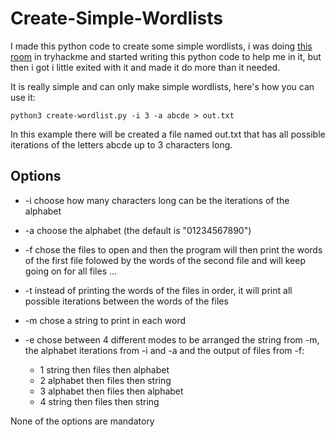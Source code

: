 # Create-Simple-Wordlists
I made this python code to create some simple wordlists, i was doing [this room](https://tryhackme.com/room/passwordcracking) in tryhackme and started writing this python code to help me in it, but then i got i little exited with it and made it do more than it needed.

It is really simple and can only make simple wordlists, here's how you can use it:
```
python3 create-wordlist.py -i 3 -a abcde > out.txt
```
In this example there will be created a file named out.txt that has all possible iterations of the letters abcde up to 3 characters long.

## Options

* -i choose how many characters long can be the iterations of the alphabet

* -a choose the alphabet (the default is "01234567890")

* -f chose the files to open and then the program will then print the words of the first file folowed by the words of the second file and will keep going on for all files ...

* -t instead of printing the words of the files in order, it will print all possible iterations between the words of the files

* -m chose a string to print in each word

* -e chose between 4 different modes to be arranged the string from -m, the alphabet iterations from -i and -a and the output of files from -f:
   - 1 string then files then alphabet
   - 2 alphabet then files then string
   - 3 alphabet then files then alphabet
   - 4 string then files then string
   
None of the options are mandatory
